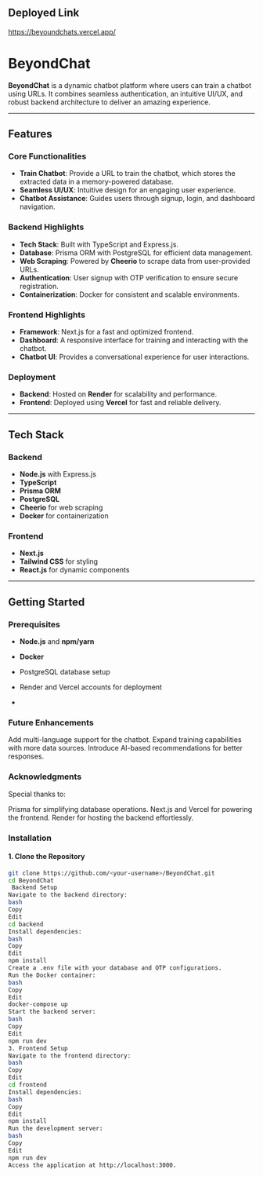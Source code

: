 ## Deployed Link
https://beyoundchats.vercel.app/
# BeyondChat 

**BeyondChat** is a dynamic chatbot platform where users can train a chatbot using URLs. It combines seamless authentication, an intuitive UI/UX, and robust backend architecture to deliver an amazing experience.

---

##  Features

### Core Functionalities
- **Train Chatbot**: Provide a URL to train the chatbot, which stores the extracted data in a memory-powered database.
- **Seamless UI/UX**: Intuitive design for an engaging user experience.
- **Chatbot Assistance**: Guides users through signup, login, and dashboard navigation.

### Backend Highlights
- **Tech Stack**: Built with TypeScript and Express.js.
- **Database**: Prisma ORM with PostgreSQL for efficient data management.
- **Web Scraping**: Powered by **Cheerio** to scrape data from user-provided URLs.
- **Authentication**: User signup with OTP verification to ensure secure registration.
- **Containerization**: Docker for consistent and scalable environments.

### Frontend Highlights
- **Framework**: Next.js for a fast and optimized frontend.
- **Dashboard**: A responsive interface for training and interacting with the chatbot.
- **Chatbot UI**: Provides a conversational experience for user interactions.

### Deployment
- **Backend**: Hosted on **Render** for scalability and performance.
- **Frontend**: Deployed using **Vercel** for fast and reliable delivery.

---

##  Tech Stack
### Backend
- **Node.js** with Express.js
- **TypeScript**
- **Prisma ORM**
- **PostgreSQL**
- **Cheerio** for web scraping
- **Docker** for containerization

### Frontend
- **Next.js**
- **Tailwind CSS** for styling
- **React.js** for dynamic components

---

##  Getting Started

### Prerequisites
- **Node.js** and **npm/yarn**
- **Docker**
- PostgreSQL database setup
- Render and Vercel accounts for deployment

- 
### Future Enhancements
Add multi-language support for the chatbot.
Expand training capabilities with more data sources.
Introduce AI-based recommendations for better responses.



###  Acknowledgments
Special thanks to:

Prisma for simplifying database operations.
Next.js and Vercel for powering the frontend.
Render for hosting the backend effortlessly.


### Installation

#### 1. Clone the Repository
```bash
git clone https://github.com/<your-username>/BeyondChat.git
cd BeyondChat
 Backend Setup
Navigate to the backend directory:
bash
Copy
Edit
cd backend
Install dependencies:
bash
Copy
Edit
npm install
Create a .env file with your database and OTP configurations.
Run the Docker container:
bash
Copy
Edit
docker-compose up
Start the backend server:
bash
Copy
Edit
npm run dev
3. Frontend Setup
Navigate to the frontend directory:
bash
Copy
Edit
cd frontend
Install dependencies:
bash
Copy
Edit
npm install
Run the development server:
bash
Copy
Edit
npm run dev
Access the application at http://localhost:3000.







